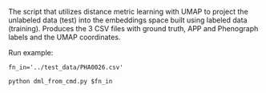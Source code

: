 The script that utilizes distance metric learning with UMAP to project the unlabeled data (test) into the embeddings space built using labeled data (training). 
Produces the 3 CSV files with ground truth, APP and Phenograph labels and the UMAP coordinates.

Run example:

````
fn_in='../test_data/PHA0026.csv'

python dml_from_cmd.py $fn_in
````